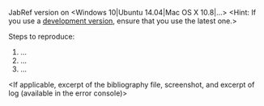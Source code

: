 JabRef version <version as shown in the about box> on <Windows 10|Ubuntu 14.04|Mac OS X 10.8|...>
<Hint: If you use a [development version](http://builds.jabref.org/master/), ensure that you use the latest one.>

Steps to reproduce:

1. ...
2. ...
3. ...

<If applicable, excerpt of the bibliography file, screenshot, and excerpt of log (available in the error console)>
